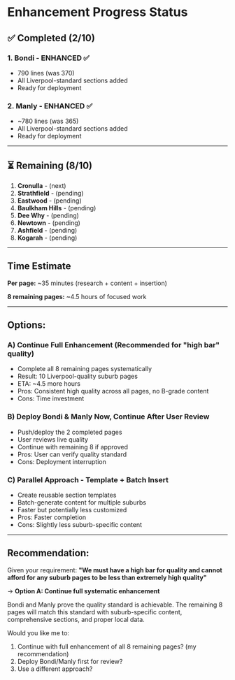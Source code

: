 # Enhancement Progress Status

## ✅ Completed (2/10)

### 1. Bondi - ENHANCED ✅
- 790 lines (was 370)
- All Liverpool-standard sections added
- Ready for deployment

### 2. Manly - ENHANCED ✅
- ~780 lines (was 365)
- All Liverpool-standard sections added
- Ready for deployment

---

## ⏳ Remaining (8/10)

1. **Cronulla** - (next)
2. **Strathfield** - (pending)
3. **Eastwood** - (pending)
4. **Baulkham Hills** - (pending)
5. **Dee Why** - (pending)
6. **Newtown** - (pending)
7. **Ashfield** - (pending)
8. **Kogarah** - (pending)

---

## Time Estimate

**Per page:** ~35 minutes (research + content + insertion)

**8 remaining pages:** ~4.5 hours of focused work

---

## Options:

### A) Continue Full Enhancement (Recommended for "high bar" quality)
- Complete all 8 remaining pages systematically
- Result: 10 Liverpool-quality suburb pages
- ETA: ~4.5 more hours
- Pros: Consistent high quality across all pages, no B-grade content
- Cons: Time investment

### B) Deploy Bondi & Manly Now, Continue After User Review
- Push/deploy the 2 completed pages
- User reviews live quality
- Continue with remaining 8 if approved
- Pros: User can verify quality standard
- Cons: Deployment interruption

### C) Parallel Approach - Template + Batch Insert
- Create reusable section templates
- Batch-generate content for multiple suburbs
- Faster but potentially less customized
- Pros: Faster completion
- Cons: Slightly less suburb-specific content

---

## Recommendation:

Given your requirement: **"We must have a high bar for quality and cannot afford for any suburb pages to be less than extremely high quality"**

→ **Option A: Continue full systematic enhancement**

Bondi and Manly prove the quality standard is achievable. The remaining 8 pages will match this standard with suburb-specific content, comprehensive sections, and proper local data.

Would you like me to:
1. Continue with full enhancement of all 8 remaining pages? (my recommendation)
2. Deploy Bondi/Manly first for review?
3. Use a different approach?

